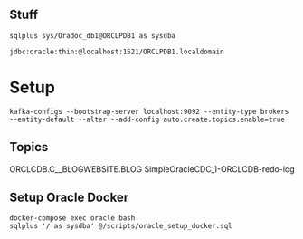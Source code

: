 ## Stuff
```
sqlplus sys/Oradoc_db1@ORCLPDB1 as sysdba

jdbc:oracle:thin:@localhost:1521/ORCLPDB1.localdomain
```

# Setup
```
kafka-configs --bootstrap-server localhost:9092 --entity-type brokers --entity-default --alter --add-config auto.create.topics.enable=true
```


## Topics
ORCLCDB.C__BLOGWEBSITE.BLOG
SimpleOracleCDC_1-ORCLCDB-redo-log

## Setup Oracle Docker


```
docker-compose exec oracle bash
sqlplus '/ as sysdba' @/scripts/oracle_setup_docker.sql
```
